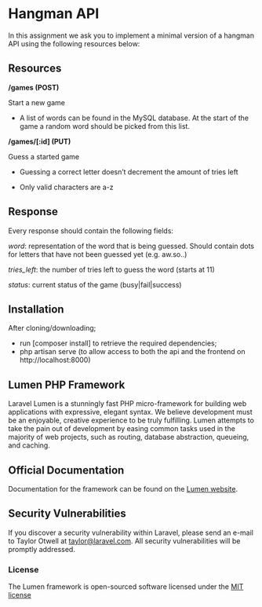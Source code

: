 # Hangman API #

In this assignment we ask you to implement a minimal version of a hangman API using the following resources below:

## Resources ##

**/games (POST)**

Start a new game

- A list of words can be found in the MySQL database. At the start of the game a random word should be picked from this list.

**/games/[:id] (PUT)**

Guess a started game

- Guessing a correct letter doesn’t decrement the amount of tries left

- Only valid characters are a-z

## Response ##

Every response should contain the following fields:

*word*: representation of the word that is being guessed. Should contain dots for letters that have not been guessed yet (e.g. aw.so..)

*tries_left*: the number of tries left to guess the word (starts at 11)

*status*: current status of the game (busy|fail|success)




## Installation ##
After cloning/downloading;
- run [composer install] to retrieve the required dependencies;
- php artisan serve (to allow access to both the api and the frontend on http://localhost:8000)




## Lumen PHP Framework

Laravel Lumen is a stunningly fast PHP micro-framework for building web applications with expressive, elegant syntax. We believe development must be an enjoyable, creative experience to be truly fulfilling. Lumen attempts to take the pain out of development by easing common tasks used in the majority of web projects, such as routing, database abstraction, queueing, and caching.

## Official Documentation

Documentation for the framework can be found on the [Lumen website](http://lumen.laravel.com/docs).

## Security Vulnerabilities

If you discover a security vulnerability within Laravel, please send an e-mail to Taylor Otwell at taylor@laravel.com. All security vulnerabilities will be promptly addressed.

### License

The Lumen framework is open-sourced software licensed under the [MIT license](http://opensource.org/licenses/MIT)
